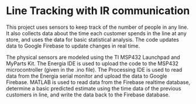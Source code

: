 # Line Tracking with IR communication

This project uses sensors to keep track of the number of people in any line. 
It also collects data about the time each customer spends in the line at any store, and uses the data for basic statistical analysis. 
The code updates data to Google Firebase to update changes in real time. 

The physical sensors are modeled using the TI MSP432 Launchpad and MyParts Kit. 
The Energia IDE is used to upload the code to the MSP432 microcontroller (given in the .ino file). 
The Processing IDE is used to read data from the Energia serial monitor and upload the data to Google Firebase. 
MATLAB is used to read data from the Firebase realtime database, determine a basic predicted estimate using the time data of the previous customers in line, and write the data back to the Firebase database. 
